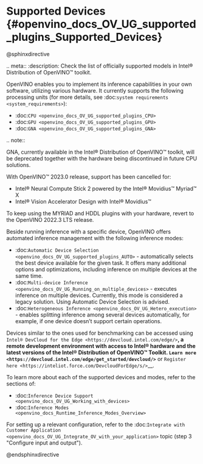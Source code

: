 # Supported Devices {#openvino_docs_OV_UG_supported_plugins_Supported_Devices}


@sphinxdirective

.. meta::
   :description: Check the list of officially supported models in Intel® 
                 Distribution of OpenVINO™ toolkit.


OpenVINO enables you to implement its inference capabilities in your own software,
utilizing various hardware. It currently supports the following processing units 
(for more details, see :doc:`system requirements <system_requirements>`):

* :doc:`CPU <openvino_docs_OV_UG_supported_plugins_CPU>`            
* :doc:`GPU <openvino_docs_OV_UG_supported_plugins_GPU>`            
* :doc:`GNA <openvino_docs_OV_UG_supported_plugins_GNA>`         
 

.. note::

   GNA, currently available in the Intel® Distribution of OpenVINO™ toolkit,
   will be deprecated together with the hardware being discontinued 
   in future CPU solutions.   
   
   With OpenVINO™ 2023.0 release, support has been cancelled for:
   - Intel® Neural Compute Stick 2 powered by the Intel® Movidius™ Myriad™ X
   - Intel® Vision Accelerator Design with Intel® Movidius™
   
   To keep using the MYRIAD and HDDL plugins with your hardware, revert to the OpenVINO 2022.3 LTS release.


Beside running inference with a specific device, 
OpenVINO offers automated inference management with the following inference modes:

* :doc:`Automatic Device Selection <openvino_docs_OV_UG_supported_plugins_AUTO>` - automatically selects the best device 
  available for the given task. It offers many additional options and optimizations, including inference on 
  multiple devices at the same time.
* :doc:`Multi-device Inference <openvino_docs_OV_UG_Running_on_multiple_devices>` - executes inference on multiple devices. 
  Currently, this mode is considered a legacy solution. Using Automatic Device Selection is advised.
* :doc:`Heterogeneous Inference <openvino_docs_OV_UG_Hetero_execution>` - enables splitting inference among several devices 
  automatically, for example, if one device doesn’t support certain operations.


Devices similar to the ones used for benchmarking can be accessed using `Intel® DevCloud for the Edge <https://devcloud.intel.com/edge/>`__, 
a remote development environment with access to Intel® hardware and the latest versions of the Intel® Distribution 
of OpenVINO™ Toolkit. `Learn more <https://devcloud.intel.com/edge/get_started/devcloud/>`__ or `Register here <https://inteliot.force.com/DevcloudForEdge/s/>`__.


To learn more about each of the supported devices and modes, refer to the sections of:
* :doc:`Inference Device Support <openvino_docs_OV_UG_Working_with_devices>` 
* :doc:`Inference Modes <openvino_docs_Runtime_Inference_Modes_Overview>`

For setting up a relevant configuration, refer to the
:doc:`Integrate with Customer Application <openvino_docs_OV_UG_Integrate_OV_with_your_application>` 
topic (step 3 "Configure input and output").



@endsphinxdirective


